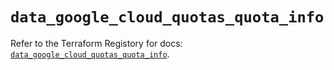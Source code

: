 # `data_google_cloud_quotas_quota_info`

Refer to the Terraform Registory for docs: [`data_google_cloud_quotas_quota_info`](https://registry.terraform.io/providers/hashicorp/google-beta/5.29.0/docs/data-sources/google_cloud_quotas_quota_info).
